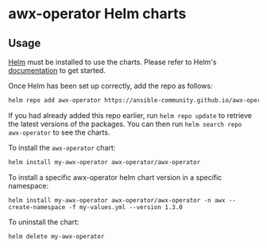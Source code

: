 # awx-operator Helm charts

## Usage

[Helm](https://helm.sh) must be installed to use the charts.  Please refer to
Helm's [documentation](https://helm.sh/docs) to get started.

Once Helm has been set up correctly, add the repo as follows:

```bash
helm repo add awx-operator https://ansible-community.github.io/awx-operator-helm/
```

If you had already added this repo earlier, run `helm repo update` to retrieve
the latest versions of the packages.  You can then run `helm search repo
awx-operator` to see the charts.

To install the `awx-operator` chart:

```bash
helm install my-awx-operator awx-operator/awx-operator
```

To install a specific awx-operator helm chart version in a specific namespace:

```
helm install my-awx-operator awx-operator/awx-operator -n awx --create-namespace -f my-values.yml --version 1.3.0
```

To uninstall the chart:

```bash
helm delete my-awx-operator
```
